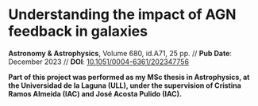 # Understanding the impact of AGN feedback in galaxies
**Astronomy & Astrophysics**, Volume 680, id.A71, 25 pp. //
**Pub Date**: December 2023 //
**DOI**: [10.1051/0004-6361/202347756](https://www.aanda.org/articles/aa/full_html/2023/12/aa47756-23/aa47756-23.html) 

**Part of this project was performed as my MSc thesis in Astrophysics, at the Universidad de la Laguna (ULL), under the supervision of Cristina Ramos Almeida (IAC) and José Acosta Pulido (IAC).**
